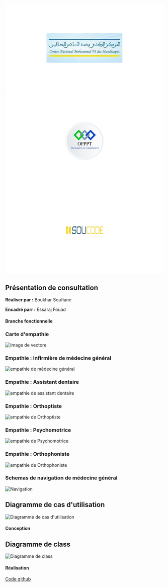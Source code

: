 
![logo-cnmh](../images/logo1.png)
![logo-ofppt](../images/logo2.png)
![logo-solicode](../images/logo3.png)

## Présentation de consultation

**Réaliser par :** Boukhar Soufiane

**Encadré parr :** Essaraj Fouad


<!-- new slide -->


#### Branche fonctionnelle



<!-- new slide -->

### Carte d'empathie

![Image de vectore](../images/vector-img.jpg)

<!-- new slide -->

### Empathie : Infirmière de médecine général

![empathie de médecine général](../images/empathie-Infirmière.jpg)

<!-- new slide -->

### Empathie : Assistant dentaire

![empathie de assistant dentaire](../images/empathie-dentaire.jpg)

<!-- new slide -->

### Empathie : Orthoptiste

![empathie de Orthoptiste](../images/empathie-Orthoptiste.jpg)

<!-- new slide -->

### Empathie : Psychomotrice

![empathie de Psychomotrice](../images/empathie-psychomotrice.jpg)

<!-- new slide -->

### Empathie : Orthophoniste

![empathie de Orthophoniste](../images/empathie-orthophoniste.jpg)

<!-- new slide -->

### Schemas de navigation de médecine général

![Navigation](../images/navigation.jpg)

<!-- new slide -->

## Diagramme de cas d'utilisation

![Diagramme de cas d'utilisation](../images/cas-utilisation.jpg)

<!-- new slide -->


#### Conception

<!-- new slide -->

## Diagramme de class

![Diagramme de class](../images/diagramme-class.jpg)

<!-- new slide -->


#### Réalisation 

[Code github](https://github.com/cnmh/app.git)
